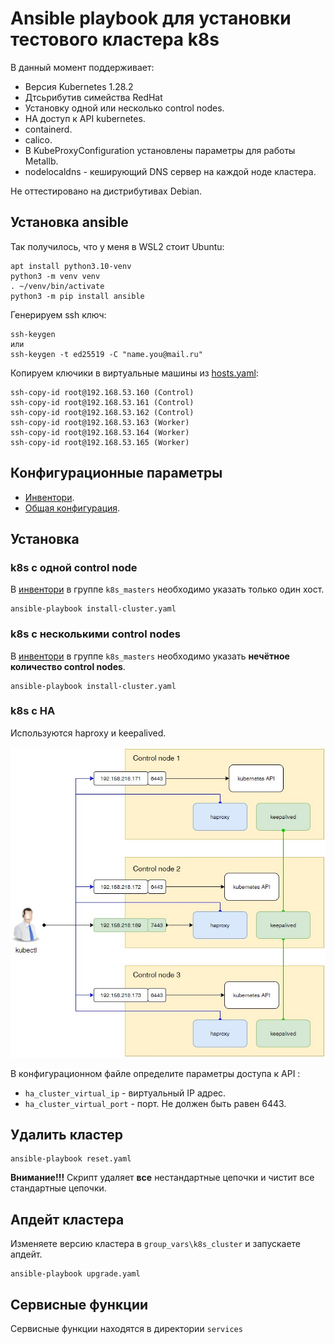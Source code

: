 # Ansible playbook для установки тестового кластера k8s

В данный момент поддерживает:

* Версия Kubernetes 1.28.2
* Дтсьрибутив симейства RedHat
* Установку одной или несколько control nodes.
* HA доступ к API kubernetes.
* containerd.
* calico.
* В KubeProxyConfiguration установлены параметры для работы Metallb.
* nodelocaldns - кеширующий DNS сервер на каждой ноде кластера.

Не оттестировано на дистрибутивах Debian.

## Установка ansible

Так получилось, что у меня в WSL2 стоит Ubuntu:

```shell
apt install python3.10-venv
python3 -m venv venv
. ~/venv/bin/activate
python3 -m pip install ansible
```

Генерируем ssh ключ:

```shell
ssh-keygen
или
ssh-keygen -t ed25519 -C "name.you@mail.ru"
```

Копируем ключики в виртуальные машины из [hosts.yaml](hosts.yml):

 ```shell
ssh-copy-id root@192.168.53.160 (Control)
ssh-copy-id root@192.168.53.161 (Control)
ssh-copy-id root@192.168.53.162 (Control)
ssh-copy-id root@192.168.53.163 (Worker)
ssh-copy-id root@192.168.53.164 (Worker)
ssh-copy-id root@192.168.53.165 (Worker)
```

## Конфигурационные параметры

* [Инвентори](hosts.yaml).
* [Общая конфигурация](group_vars/k8s_cluster).

## Установка

### k8s с одной control node

В [инвентори](hosts.yaml) в группе `k8s_masters` необходимо указать только один хост.

```shell
ansible-playbook install-cluster.yaml
```

### k8s с несколькими control nodes

В [инвентори](hosts.yaml) в группе `k8s_masters` необходимо указать **нечётное количество
control nodes**.

```shell
ansible-playbook install-cluster.yaml
```

### k8s c HA

Используются haproxy и keepalived.

![ha cluster](images/ha_cluster.jpg)

В конфигурационном файле определите параметры доступа к API :

* `ha_cluster_virtual_ip` - виртуальный IP адрес.
* `ha_cluster_virtual_port` - порт. Не должен быть равен 6443.

## Удалить кластер

```shell
ansible-playbook reset.yaml
```

**Внимание!!!** Скрипт удаляет **все** нестандартные цепочки и чистит все стандартные цепочки.

## Апдейт кластера

Изменяете версию кластера в `group_vars\k8s_cluster` и запускаете апдейт.

```shell
ansible-playbook upgrade.yaml
```

## Сервисные функции

Сервисные функции находятся в директории `services`
